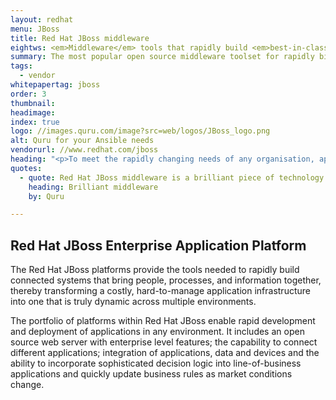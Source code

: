 ```yaml
---
layout: redhat
menu: JBoss
title: Red Hat JBoss middleware
eightws: <em>Middleware</em> tools that rapidly build <em>best-in-class</em> scaleable applications
summary: The most popular open source middleware toolset for rapidly bilding best-in-class, scaleable applications
tags:
  - vendor
whitepapertag: jboss
order: 3
thumbnail:
headimage:
index: true
logo: //images.quru.com/image?src=web/logos/JBoss_logo.png
alt: Quru for your Ansible needs
vendorurl: //www.redhat.com/jboss
heading: "<p>To meet the rapidly changing needs of any organisation, applications and services have to be developed quickly, and seamlessly scale across multiple operating systems deployed as physical, virtual, mobile, and cloud resources. Traditional middleware infrastructure is not sufficiently agile, productive, or cost-effective leaving organisations competitively exposed.</p><p>At Quru we recognise that Red Hat JBoss Middleware is able to integrate software from various open source communities, including the JBoss community, Apache Software Foundation, and Eclipse Foundation, into robust, fully tested, integrated platforms.</p><p>We strive to deliver value for our clients by accelerating deployment and achieving the benefits that JBoss promises.<p>"
quotes:
  - quote: Red Hat JBoss middleware is a brilliant piece of technology that solve many of the challenges that organisations face in their application development environments. We utilise JBoss enterprise application platform to build great Java applications.
    heading: Brilliant middleware
    by: Quru

---
```


## Red Hat JBoss Enterprise Application Platform
The Red Hat JBoss platforms provide the tools needed to rapidly build connected systems that bring people, processes, and information together, thereby transforming a costly, hard-to-manage application infrastructure into one that is truly dynamic across multiple environments.

The portfolio of platforms within Red Hat JBoss enable rapid development and deployment of applications in any environment. It includes an open source web server with enterprise level features; the capability to connect different applications; integration of applications, data and devices and the ability to incorporate sophisticated decision logic into line-of-business applications and quickly update business rules as market conditions change.
